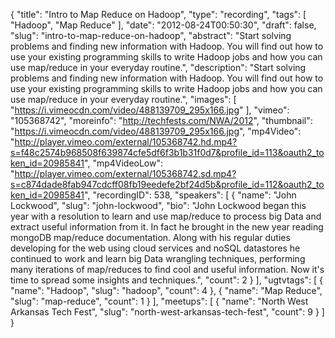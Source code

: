 {
  "title": "Intro to Map Reduce on Hadoop",
  "type": "recording",
  "tags": [
    "Hadoop",
    "Map Reduce"
  ],
  "date": "2012-08-24T00:50:30",
  "draft": false,
  "slug": "intro-to-map-reduce-on-hadoop",
  "abstract": "Start solving problems and finding new information with Hadoop. You will find out how to use your existing programming skills to write Hadoop jobs and how you can use map/reduce in your everyday routine.",
  "description": "Start solving problems and finding new information with Hadoop. You will find out how to use your existing programming skills to write Hadoop jobs and how you can use map/reduce in your everyday routine.",
  "images": [
    "https://i.vimeocdn.com/video/488139709_295x166.jpg"
  ],
  "vimeo": "105368742",
  "moreinfo": "http://techfests.com/NWA/2012",
  "thumbnail": "https://i.vimeocdn.com/video/488139709_295x166.jpg",
  "mp4Video": "http://player.vimeo.com/external/105368742.hd.mp4?s=f48c2574b968508f639874cfe5df6f3b1b31f0d7&profile_id=113&oauth2_token_id=20985841",
  "mp4VideoLow": "http://player.vimeo.com/external/105368742.sd.mp4?s=c874dade8fab947cdcff08fb19eedefe2bf24d5b&profile_id=112&oauth2_token_id=20985841",
  "recordingID": 538,
  "speakers": [
    {
      "name": "John Lockwood",
      "slug": "john-lockwood",
      "bio": "John Lockwood began this year with a resolution to learn and use map/reduce to process big Data and extract useful information from it. In fact he brought in the new year reading mongoDB map/reduce documentation. Along with his regular duties developing for the web using cloud services and noSQL datastores he continued to work and learn big Data wrangling techniques, performing many iterations of map/reduces to find cool and useful information. Now it's time to spread some insights and techniques.",
      "count": 2
    }
  ],
  "ugtvtags": [
    {
      "name": "Hadoop",
      "slug": "hadoop",
      "count": 4
    },
    {
      "name": "Map Reduce",
      "slug": "map-reduce",
      "count": 1
    }
  ],
  "meetups": [
    {
      "name": "North West Arkansas Tech Fest",
      "slug": "north-west-arkansas-tech-fest",
      "count": 9
    }
  ]
}